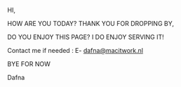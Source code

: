 HI,

HOW ARE YOU TODAY?
THANK YOU FOR DROPPING BY,

DO YOU ENJOY THIS PAGE?
I DO ENJOY SERVING IT!

Contact me if needed :
E- dafna@macitwork.nl




BYE FOR NOW

Dafna 


